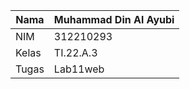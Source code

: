 | Nama      | Muhammad Din Al Ayubi |
| ----------- | ----------- |
| NIM     | 312210293       |
| Kelas   | TI.22.A.3        |
| Tugas   | Lab11web        |
